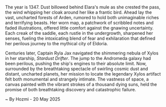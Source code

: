 
The year is 1347.  Dust billowed behind Elara's mule as she crested the pass, the wind whipping her cloak around her like a frantic bird.  Ahead lay the vast, uncharted forests of Arden, rumored to hold both unimaginable riches and terrifying beasts.  Her worn map, a patchwork of scribbled notes and faded illustrations, offered little comfort against the gnawing uncertainty.  Each creak of the saddle, each rustle in the undergrowth, sharpened her senses, fueling the intoxicating blend of fear and exhilaration that defined her perilous journey to the mythical city of Eldoria.

Centuries later, Captain Ryla Jax navigated the shimmering nebula of Xylos in her starship, *Stardust Drifter*.  The jump to the Andromeda galaxy had been perilous, pushing the ship's engines to their absolute limit.  Now, surrounded by the breathtaking spectacle of swirling cosmic dust and distant, uncharted planets, her mission to locate the legendary Xylos artifact felt both monumental and strangely intimate. The vastness of space, a canvas painted with the vibrant strokes of a thousand dying suns, held the promise of both breathtaking discovery and catastrophic failure.

~ By Hozmi - 20 May 2025
